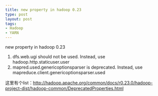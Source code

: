 ```yaml
--- 
title: new property in hadoop 0.23
type: post
layout: post
tags: 
- Hadoop
- YARN
---
```

new property in hadoop 0.23<br /><ol><li>dfs.web.ugi should not be used. Instead, use hadoop.http.staticuser.user</li><li>mapred.used.genericoptionsparser is deprecated. Instead, use mapreduce.client.genericoptionsparser.used </li></ol>这里有个list：<a href="http://hadoop.apache.org/common/docs/r0.23.0/hadoop-project-dist/hadoop-common/DeprecatedProperties.html">http://hadoop.apache.org/common/docs/r0.23.0/hadoop-project-dist/hadoop-common/DeprecatedProperties.html</a>
